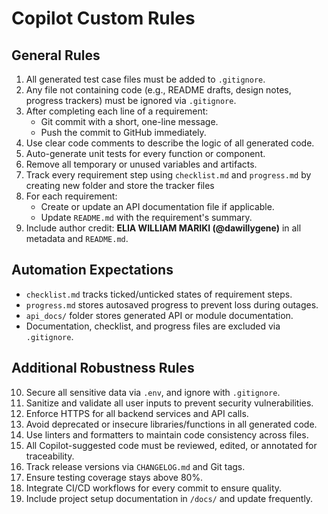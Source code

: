 # Copilot Custom Rules

## General Rules
1. All generated test case files must be added to `.gitignore`.
2. Any file not containing code (e.g., README drafts, design notes, progress trackers) must be ignored via `.gitignore`.
3. After completing each line of a requirement:
   - Git commit with a short, one-line message.
   - Push the commit to GitHub immediately.
4. Use clear code comments to describe the logic of all generated code.
5. Auto-generate unit tests for every function or component.
6. Remove all temporary or unused variables and artifacts.
7. Track every requirement step using `checklist.md` and `progress.md` by creating new folder and store the tracker files
8. For each requirement:
   - Create or update an API documentation file if applicable.
   - Update `README.md` with the requirement's summary.
9. Include author credit: **ELIA WILLIAM MARIKI (@dawillygene)** in all metadata and `README.md`.

## Automation Expectations
- `checklist.md` tracks ticked/unticked states of requirement steps.
- `progress.md` stores autosaved progress to prevent loss during outages.
- `api_docs/` folder stores generated API or module documentation.
- Documentation, checklist, and progress files are excluded via `.gitignore`.

## Additional Robustness Rules

10. Secure all sensitive data via `.env`, and ignore with `.gitignore`.
11. Sanitize and validate all user inputs to prevent security vulnerabilities.
12. Enforce HTTPS for all backend services and API calls.
13. Avoid deprecated or insecure libraries/functions in all generated code.
14. Use linters and formatters to maintain code consistency across files.
15. All Copilot-suggested code must be reviewed, edited, or annotated for traceability.
16. Track release versions via `CHANGELOG.md` and Git tags.
17. Ensure testing coverage stays above 80%.
18. Integrate CI/CD workflows for every commit to ensure quality.
19. Include project setup documentation in `/docs/` and update frequently.




